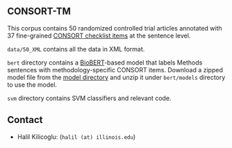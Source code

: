## CONSORT-TM ##

This corpus contains 50 randomized controlled trial articles annotated with 37 fine-grained [CONSORT checklist items](http://www.consort-statement.org/) at the sentence level. 

`data/50_XML` contains all the data in XML format. 

`bert` directory contains a [BioBERT](https://github.com/dmis-lab/biobert)-based model that labels Methods sentences with methodology-specific CONSORT items. Download a zipped model file from the [model directory](https://drive.google.com/drive/folders/1Cx52lbcuuJ3SnwU9HVgXeBsyJY8g3rEG) and unzip it under `bert/models` directory to use the model.

`svm` directory contains SVM classifiers and relevant code.

## Contact

- Halil Kilicoglu:   (`halil (at) illinois.edu`) 
